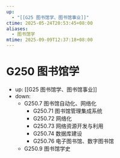 ```yaml
---
up:
  - "[[G25 图书馆学、图书馆事业]]"
ctime: 2025-05-24T20:53:45+08:00
aliases:
  - 图书馆学
mtime: 2025-09-09T12:37:18+08:00
---
```


# G250 图书馆学

- up: [[G25 图书馆学、图书馆事业]]
- down:	
	- G250.7 图书馆自动化、网络化
		- G250.71 图书馆管理集成系统
		- G250.72 网络化
		- G250.73 网络资源开发与利用
		- G250.74 数据库建设
		- G250.76 电子图书馆、数字图书馆
	- G250.9 图书馆学史
	
